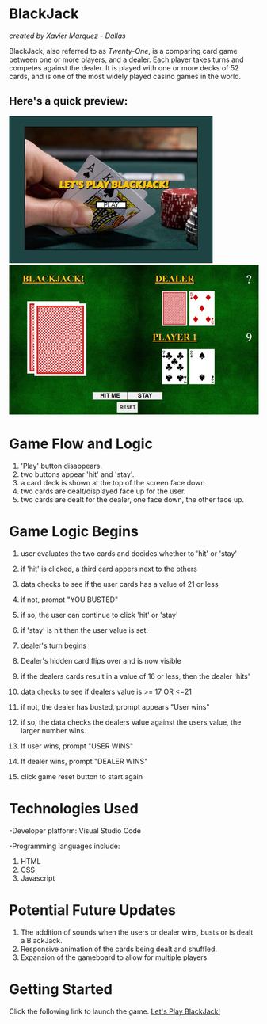 # BlackJack
_created by Xavier Marquez - Dallas_

BlackJack, also referred to as _Twenty-One_, is a comparing card game between one or more players, and a dealer. Each player takes turns and competes against the dealer. It is played with one or more decks of 52 cards, and is one of the most widely played casino games in the world.

## Here's a quick preview:

![Home Screen](/images/smallHomeScreen.JPG)
![Game Board](/images/smallGameBoard.JPG)



# Game Flow and Logic

1. 'Play' button disappears.
2. two buttons appear 'hit' and 'stay'.
3. a card deck is shown at the top of the screen face down
4. two cards are dealt/displayed face up for the user.
5. two cards are dealt for the dealer, one face down, the other face up.

# Game Logic Begins
1. user evaluates the two cards and decides whether to 'hit' or 'stay'
2. if 'hit' is clicked, a third card appers next to the others
3. data checks to see if the user cards has a value of 21 or less
4. if not, prompt "YOU BUSTED"
5. if so, the user can continue to click 'hit' or 'stay'
6. if 'stay' is hit then the user value is set.
7. dealer's turn begins
8. Dealer's hidden card flips over and is now visible
9. if the dealers cards result in a  value of 16 or less, then the dealer 'hits'
10. data checks to see if dealers value is >= 17 OR <=21
   
11. if not, the dealer has busted, prompt appears "User wins"
   
12. if so, the data checks the dealers value against the users value, the larger number wins.
13. If user wins, prompt "USER WINS"
14. If dealer wins, prompt "DEALER WINS"

15. click game reset button to start again

# Technologies Used
-Developer platform: Visual Studio Code

-Programming languages include:
1. HTML
2. CSS
3. Javascript


# Potential Future Updates
1. The addition of sounds when the users or dealer wins, busts or is dealt a BlackJack.
2. Responsive animation of the cards being dealt and shuffled.
3. Expansion of the gameboard to allow for multiple players.

# Getting Started
Click the following link to launch the game. [Let's Play BlackJack!](https://xaviermarquez1991.github.io/project-1/)